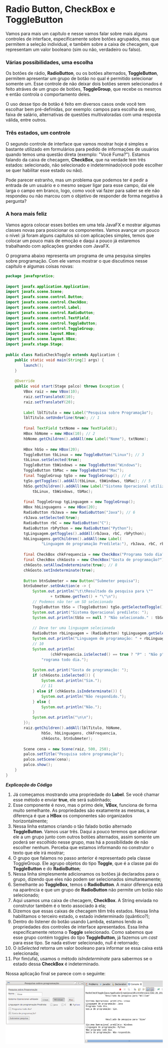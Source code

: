 # Radio Button, CheckBox e ToggleButton

Vamos para mais um capítulo e nesse vamos falar sobre mais alguns controles de interface, especificamente sobre botões agrupados, mas que permitem a seleção individual, e também sobre a caixa de checagem, que representam um valor booleano (sim ou não, verdadeiro ou falso).

### Várias possibilidades, uma escolha

Os botões de rádio, **RadioButton**, ou os botões alternados, **ToggleButton**, permitem apresentar um grupo de botão no qual é permitido selecionar somente um. Esse controle de não deixar dois botões serem selecionados é feito atráves de um grupo de botões, **ToggleGroup**, que recebe os mesmos e então controla o comportamento deles. 

O uso desse tipo de botão é feito em diversos casos onde você tem escolhar bem pré-definidas, por exemplo: campos para escolha de sexo, faixa de salário, alternativas de questões multivaloradas com uma resposta válida, entre outros.

### Três estados, um controle

O segundo controle de interface que vamos mostrar hoje é simples e bastante utilizado em formulários para pedido de informações de usuários quando temos uma questão direta (exemplo: "Você Fuma?"). Estamos falando da caixa de checagem, **CheckBox**, que na verdade tem três estados: selecionado, não selecionado e indeterminado(você pode escolher se quer habilitar esse estado ou não). 

Pode parecer estranho, mas um problema que podemos ter é pedir a entrada de um usuário e o mesmo sequer ligar para esse campo, daí ele larga o campo em branco, logo, como você vai fazer para saber se ele não respondeu ou não marcou com o objetivo de responder de forma negativa à pergunta? 

### A hora mais feliz

Vamos agora colocar esses botões em uma tela JavaFX e  mostrar algumas classes novas para posicionar os componentes. Vamos avançar um pouco o nível: já foram alguns capítulos só com aplicações simples, temos que colocar um pouco mais de emoção e daqui a pouco já estaremos trabalhando com aplicações grandes com JavaFX. 

O programa abaixo representa um programa de uma pesquisa simples sobre programação. Com ele vamos mostrar o que discutimos nesse capítulo e algumas coisas novas:


```java
package javafxpratico;

import javafx.application.Application;
import javafx.scene.Scene;
import javafx.scene.control.Button;
import javafx.scene.control.CheckBox;
import javafx.scene.control.Label;
import javafx.scene.control.RadioButton;
import javafx.scene.control.TextField;
import javafx.scene.control.ToggleButton;
import javafx.scene.control.ToggleGroup;
import javafx.scene.layout.HBox;
import javafx.scene.layout.VBox;
import javafx.stage.Stage;

public class RadioCheckToggle extends Application {
	public static void main(String[] args) {
		launch();
	}

	@Override
	public void start(Stage palco) throws Exception {
		VBox raiz = new VBox(10);
		raiz.setTranslateX(10);
		raiz.setTranslateY(20);

		Label lblTitulo = new Label("Pesquisa sobre Programação");
		lblTitulo.setUnderline(true); // 1

		final TextField txtNome = new TextField();
		HBox hbNome = new HBox(10); // 2
		hbNome.getChildren().addAll(new Label("Nome"), txtNome);

		HBox hbSo = new HBox(20);
		ToggleButton tbLinux = new ToggleButton("Linux"); // 3
		tbLinux.setSelected(true);
		ToggleButton tbWindows = new ToggleButton("Windows");
		ToggleButton tbMac = new ToggleButton("Mac");
		final ToggleGroup tgSo = new ToggleGroup(); // 4
		tgSo.getToggles().addAll(tbLinux, tbWindows, tbMac); // 5
		hbSo.getChildren().addAll(new Label("Sistema Operacional utilizado"), 
		    tbLinux, tbWindows, tbMac);

		final ToggleGroup tgLinguagem = new ToggleGroup();
		HBox hbLinguagens = new HBox(20);
		RadioButton rbJava = new RadioButton("Java"); // 6
		rbJava.setSelected(true);
		RadioButton rbC = new RadioButton("C");
		RadioButton rbPython = new RadioButton("Python");
		tgLinguagem.getToggles().addAll(rbJava, rbC, rbPython);
		hbLinguagens.getChildren().addAll(new Label(
				"Linguagem de programação Predileta:"), rbJava, rbC, rbPython);

		final CheckBox chkFrequencia = new CheckBox("Programa todo dia?"); // 7
		final CheckBox chkGosto = new CheckBox("Gosta de programação?");
		chkGosto.setAllowIndeterminate(true); // 8
		chkGosto.setIndeterminate(true);

		Button btnSubmeter = new Button("Submeter pequisa");
		btnSubmeter.setOnAction(e -> {
			System.out.println("\t\tResultado da pesquisa para \"" 
					+ txtNome.getText() + "\"\n");
			// Podemos não ter um SO selecionado
			ToggleButton tbSo = (ToggleButton) tgSo.getSelectedToggle(); // 9
			System.out.print("Sistema Operacional predileto: ");
			System.out.println(tbSo == null ? "Não selecionado." : tbSo.getText());

			// Deve ter uma linguagem selecionada
			RadioButton rbLinguagem = (RadioButton) tgLinguagem.getSelectedToggle();
			System.out.println("Linguagem de programação: " + rbLinguagem.getText());
			// 10
			System.out.println(
					(chkFrequencia.isSelected() == true ? "P" : "Não p") + 
				"rograma todo dia.");

			System.out.print("Gosta de programação: ");
			if (chkGosto.isSelected()) {
				System.out.println("Sim.");
				// 11
			} else if (chkGosto.isIndeterminate()) {
				System.out.println("Não respondido.");
			} else {
				System.out.println("Não.");
			}
			System.out.println("\n\n");
		});
		raiz.getChildren().addAll(lblTitulo, hbNome, 
				hbSo, hbLinguagens, chkFrequencia, 
				chkGosto, btnSubmeter);

		Scene cena = new Scene(raiz, 500, 250);
		palco.setTitle("Pesquisa sobre programação");
		palco.setScene(cena);
		palco.show();
	}
}
```
***Explicação do Código***

1. Já começamos mostrando uma propriedade do **Label**. Se você chamar esse método e enviar **true**, ele será sublinhado;
2. Esse componente é novo, mas o primo dele, **VBox**, funciona de forma muito semelhante. As propriedades são exatamente as mesmas, a diferença é que a **HBox** os componentes são organizados horizontalmente;
3. Nessa linha estamos criando o tão falado botão alternado **ToggleButton**. Vamos usar três. Daqui a pouco teremos que adicionar ele a um grupo junto com outros botões alternados, assim somente um poderá ser escolhido nesse grupo, mas há a possibilidade de não escolher nenhum. Perceba que estamos informando no construtor o texto que ele irá mostrar;
4. O grupo que falamos no passo anterior é representado pela classe ToggleGroup. Ele agrupo objetos do tipo **Toggle**, que é a classe pai do **ToggleButton** e do **RadioButton**;
5. Nessa linha simplesmente adicionamos os botões já declarados para o grupo, dizendo que eles não podem ser selecionados simultaneamente;
6. Semelhante ao **ToggleBox**, temos o **RadioButton**. A maior diferença está na aparência e que um grupo de **RadioButton** não permite um botão não selecionado;
7. Aqui usamos uma caixa de checagem, **CheckBox**. A String enviada no construtor também é o texto associado à ela;
8. Dizemos que essas caixas de checagem têm três estados. Nessa linha habilitamos o terceiro estado, o estado indeterminado (quântico?);
9. Dentro do listener do botão usando Lambda, estamos lendo as propriedades dos controles de interface apresentados. Essa linha especificamente retorna o **Toggle** selecionado. Como sabemos que esse grupo contém toggles do tipo **ToggleButton**, já fazemos um *cast* para esse tipo. Se nada estiver selecionado, null é retornado;
10. O *isSelected* retorna um valor booleano para informar se essa caixa está selecionada;
11. Por fim(ufa), usamos o método *isIndeterminate* para sabermos se o estado dessa **CheckBox** é indeterminado.

Nossa aplicação final se parece com o seguinte:


![](../imagens/telas/RadioCheckToggle.png)